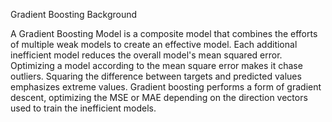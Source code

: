 Gradient Boosting Background 

A Gradient Boosting Model is a composite model that combines the efforts of multiple weak models to create an effective model. Each additional inefficient model reduces the overall model's mean squared error. Optimizing a model according to the mean square error makes it chase outliers. Squaring the difference between targets and predicted values emphasizes extreme values. Gradient boosting performs a form of gradient descent, optimizing the MSE or MAE depending on the direction vectors used to train the inefficient models.
